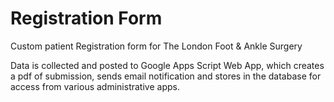# Registration Form

Custom patient Registration form for The London Foot & Ankle Surgery

Data is collected and posted to Google Apps Script Web App, which creates a pdf of submission, sends email notification and stores in the database for access from various administrative apps.
